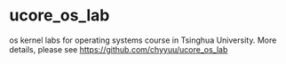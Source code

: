 # ucore_os_lab
os kernel labs for operating systems course in Tsinghua University.
More details, please see https://github.com/chyyuu/ucore_os_lab
